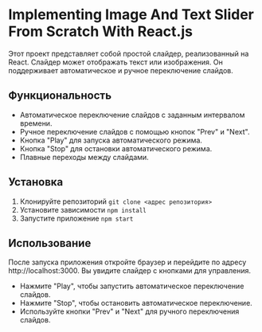 # Implementing Image And Text Slider From Scratch With React.js

Этот проект представляет собой простой слайдер, реализованный на React.
Слайдер может отображать текст или изображения.
Он поддерживает автоматическое и ручное переключение слайдов.

## Функциональность

- Автоматическое переключение слайдов с заданным интервалом времени.
- Ручное переключение слайдов с помощью кнопок "Prev" и "Next".
- Кнопка "Play" для запуска автоматического режима.
- Кнопка "Stop" для остановки автоматического режима.
- Плавные переходы между слайдами.

## Установка

1. Клонируйте репозиторий `git clone <адрес репозитория>`
2. Установите зависимости `npm install`
3. Запустите приложение `npm start`

## Использование

После запуска приложения откройте браузер и перейдите по адресу http://localhost:3000.
Вы увидите слайдер с кнопками для управления.

- Нажмите "Play", чтобы запустить автоматическое переключение слайдов.
- Нажмите "Stop", чтобы остановить автоматическое переключение.
- Используйте кнопки "Prev" и "Next" для ручного переключения слайдов.
